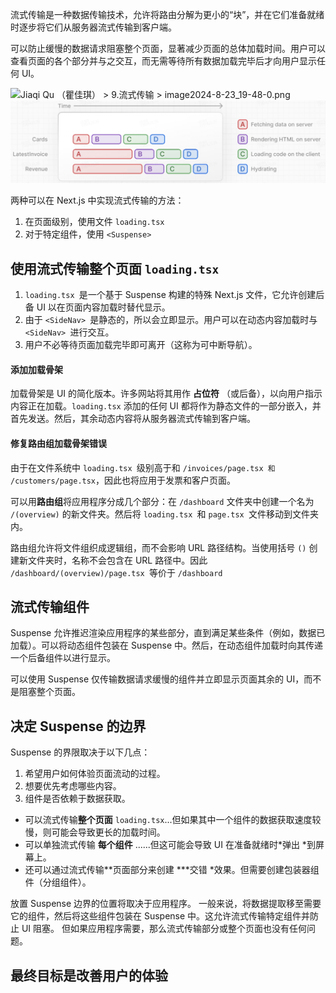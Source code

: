 流式传输是一种数据传输技术，允许将路由分解为更小的“块”，并在它们准备就绪时逐步将它们从服务器流式传输到客户端。

可以防止缓慢的数据请求阻塞整个页面，显著减少页面的总体加载时间。用户可以查看页面的各个部分并与之交互，而无需等待所有数据加载完毕后才向用户显示任何 UI。

![](http://conf.ctripcorp.com/download/attachments/2787585525/image2024-8-23_19-48-0.png?version=1&modificationDate=1724413681000&api=v2 "Jiaqi Qu （瞿佳琪） > 9.流式传输 > image2024-8-23_19-48-0.png")![1726028098690](image/9.流式传输/1726028098690.png)

两种可以在 Next.js 中实现流式传输的方法：

1. 在页面级别，使用文件 `loading.tsx`
2. 对于特定组件，使用 `<Suspense>`

## 使用流式传输整个页面 `loading.tsx`

1. `loading.tsx `是一个基于 Suspense 构建的特殊 Next.js 文件，它允许创建后备 UI 以在页面内容加载时替代显示。
2. 由于 `<SideNav> `是静态的，所以会立即显示。用户可以在动态内容加载时与 `<SideNav> `进行交互。
3. 用户不必等待页面加载完毕即可离开（这称为可中断导航）。

#### 添加加载骨架

加载骨架是 UI 的简化版本。许多网站将其用作 **占位符** （或后备），以向用户指示内容正在加载。`loading.tsx` 添加的任何 UI 都将作为静态文件的一部分嵌入，并首先发送。然后，其余动态内容将从服务器流式传输到客户端。

#### 修复路由组加载骨架错误

由于在文件系统中 `loading.tsx `级别高于和 `/invoices/page.tsx 和 /customers/page.tsx`，因此也将应用于发票和客户页面。

可以用**路由组**将应用程序分成几个部分：在 `/dashboard` 文件夹中创建一个名为 `/(overview)` 的新文件夹。然后将 `loading.tsx `和 `page.tsx `文件移动到文件夹内。

路由组允许将文件组织成逻辑组，而不会影响 URL 路径结构。当使用括号 `()` 创建新文件夹时，名称不会包含在 URL 路径中。因此 `/dashboard/(overview)/page.tsx `等价于 `/dashboard`

## 流式传输组件

Suspense 允许推迟渲染应用程序的某些部分，直到满足某些条件（例如，数据已加载）。可以将动态组件包装在 Suspense 中。然后，在动态组件加载时向其传递一个后备组件以进行显示。

可以使用 Suspense 仅传输数据请求缓慢的组件并立即显示页面其余的 UI，而不是阻塞整个页面。

## 决定 Suspense 的边界

Suspense 的界限取决于以下几点：

1. 希望用户如何体验页面流动的过程。
2. 想要优先考虑哪些内容。
3. 组件是否依赖于数据获取。

- 可以流式传输**整个页面** `loading.tsx`...但如果其中一个组件的数据获取速度较慢，则可能会导致更长的加载时间。
- 可以单独流式传输 **每个组件** ......但这可能会导致 UI 在准备就绪时*弹出 *到屏幕上。
- 还可以通过流式传输**页面部分来创建 \***交错 \*效果。但需要创建包装器组件（分组组件）。

放置 Suspense 边界的位置将取决于应用程序。
一般来说，将数据提取移至需要它的组件，然后将这些组件包装在 Suspense 中。这允许流式传输特定组件并防止 UI 阻塞。
但如果应用程序需要，那么流式传输部分或整个页面也没有任何问题。

## 最终目标是改善用户的体验
